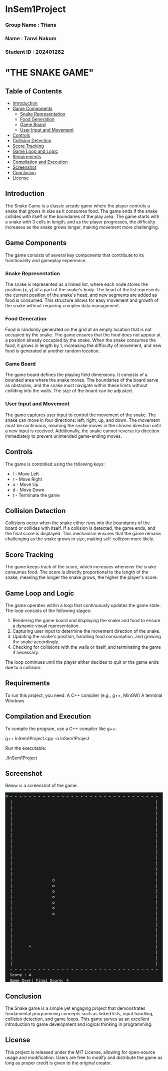 # InSem1Project

### Group Name : Titans
### Name : Tanvi Nakum
### Student ID : 202401262

# "THE SNAKE GAME" 

## Table of Contents
- [Introduction](#introduction)
- [Game Components](#game-components)
  - [Snake Representation](#snake-representation)
  - [Food Generation](#food-generation)
  - [Game Board](#game-board)
  - [User Input and Movement](#user-input-and-movement)
- [Controls](#controls)
- [Collision Detection](#collision-detection)
- [Score Tracking](#score-tracking)
- [Game Loop and Logic](#game-loop-and-logic)
- [Requirements](#requirements)
- [Compilation and Execution](#compilation-and-execution)
- [Screenshot](#screenshot)
- [Conclusion](#conclusion)
- [License](#license)

## Introduction
The Snake Game is a classic arcade game where the player controls a
snake that grows in size as it consumes food. The game ends if the snake
collides with itself or the boundaries of the play area. The game starts with a snake with 3 cells in length, and as the player progresses, the difficulty increases as the snake grows longer, making movement more challenging.

## Game Components
The game consists of several key components that contribute to its functionality and gameplay experience.

### Snake Representation
The snake is represented as a linked list, where each node stores the position (x, y) of a part of the snake's body. The head of the list represents the current position of the snake's head, and new segments are added as food is consumed. This structure allows for easy movement and growth of the snake without requiring complex data management.

### Food Generation
Food is randomly generated on the grid at an empty location that is not occupied by the snake. The game ensures that the food does not appear at a position already occupied by the snake. When the snake consumes the food, it grows in length by 1, increasing the difficulty of movement, and new food is generated at another random location.

### Game Board
The game board defines the playing field dimensions. It consists of a bounded area where the snake moves. The boundaries of the board serve as obstacles, and the snake must navigate within these limits without colliding into the walls. The size of the board can be adjusted.

### User Input and Movement
The game captures user input to control the movement of the snake. The snake can move in four directions: left, right, up, and down. The movement must be continuous, meaning the snake moves in the chosen direction until a new input is received. Additionally, the snake cannot reverse its direction immediately to prevent unintended game-ending moves.

## Controls
The game is controlled using the following keys:

- l - Move Left
- r - Move Right
- u - Move Up
- d - Move Down
- t - Terminate the game

## Collision Detection
Collisions occur when the snake either runs into the boundaries of the board or collides with itself. If a collision is detected, the game ends, and the final score is displayed. This mechanism ensures that the game remains challenging as the snake grows in size, making self-collision more likely.

## Score Tracking
The game keeps track of the score, which increases whenever the snake consumes food. The score is directly proportional to the length of the snake, meaning the longer the snake grows, the higher the player's score.

## Game Loop and Logic
The game operates within a loop that continuously updates the game state. The loop consists of the following stages:

1. Rendering the game board and displaying the snake and food to ensure a dynamic visual representation.
2. Capturing user input to determine the movement direction of the snake.
3. Updating the snake's position, handling food consumption, and growing the snake accordingly.
4. Checking for collisions with the walls or itself, and terminating the game if necessary.

The loop continues until the player either decides to quit or the game ends due to a collision.

## Requirements
To run this project, you need:
A C++ compiler (e.g., g++, MinGW)
A terminal
Windows

## Compilation and Execution
To compile the program, use a C++ compiler like g++:

g++ InSem1Project.cpp -o InSem1Project

Run the executable:

./InSem1Project

## Screenshot
Below is a screenshot of the game:

![Snake Game Screenshot](Screenshot%202025-02-10%20185727.png)

## Conclusion
The Snake game is a simple yet engaging project that demonstrates fundamental programming concepts such as linked lists, input handling, collision detection, and game loops. This game serves as an excellent introduction to game development and logical thinking in programming.

## License
This project is released under the MIT License, allowing for open-source usage and modification. Users are free to modify and distribute the game as long as proper credit is given to the original creator.
